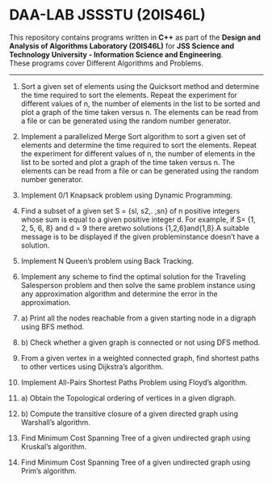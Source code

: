 # DAA-LAB JSSSTU (20IS46L)


This repository contains programs written in **C++** as part of the **Design and Analysis of Algorithms Laboratory (20IS46L)** for **JSS Science and Technology University - Information Science and Engineering**.  
These programs cover Different Algorithms and Problems.

---

1. Sort a given set of elements using the Quicksort method and determine the time 
required to sort the elements. Repeat the experiment for different values of n, the 
number of elements in the list to be sorted and plot a graph of the time taken versus n. 
The elements can be read from a file or can be 
generated using the random number generator. 

2. Implement a parallelized Merge Sort algorithm to sort a given set of elements and 
determine the time required to sort the elements. Repeat the experiment for different 
values of n, the number of elements in the list to be sorted and plot a graph of the time 
taken versus n. The elements can be read from a file or can be generated using the 
random number generator. 
 
3. Implement 0/1 Knapsack problem using Dynamic Programming.

4. Find a subset of a given set S = {sl, s2,. ,sn} of n positive integers whose sum is equal 
to a given positive integer d. For example, if S= {1, 2, 5, 6, 8} and d = 9 
there aretwo solutions {1,2,6}and{1,8}.A suitable message is to be displayed if the given 
probleminstance doesn’t have a solution.

5. Implement N Queen’s problem using Back Tracking.

6. Implement any scheme to find the optimal solution for the Traveling Salesperson 
problem and then solve the same problem instance using any approximation algorithm 
and determine the error in the approximation. 

7. a) Print all the nodes reachable from a given starting node in a digraph using BFS 
method.
7. b) Check whether a given graph is connected or not using DFS method.

8. From a given vertex in a weighted connected graph, find shortest paths to other vertices 
using Dijkstra’s algorithm.

9. Implement All-Pairs Shortest Paths Problem using Floyd’s algorithm.

10. a) Obtain the Topological ordering of vertices in a given digraph.
10. b) Compute the transitive closure of a given directed graph using Warshall’s algorithm.

11. Find Minimum Cost Spanning Tree of a given undirected graph using Kruskal’s algorithm.

12. Find Minimum Cost Spanning Tree of a given undirected graph using Prim’s algorithm.
